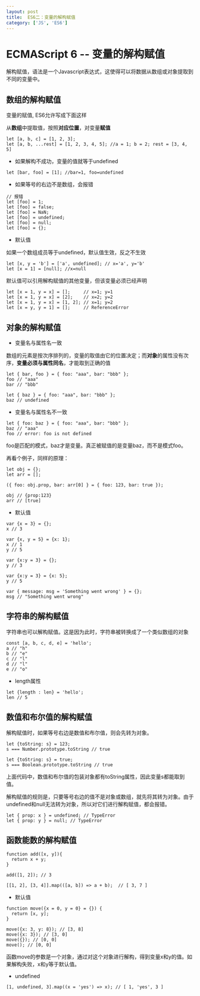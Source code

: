 ```yaml
---
layout: post
title:  ES6二：变量的解构赋值
category: ['JS', 'ES6'] 
---
```




# ECMAScript 6 -- 变量的解构赋值 

解构赋值，语法是一个Javascript表达式，这使得可以将数据从数组或对象提取到不同的变量中。

## 数组的解构赋值

变量的赋值, ES6允许写成下面这样

从**数组**中提取值，按照**对应位置**，对变量**赋值**

```
let [a, b, c] = [1, 2, 3];
let [a, b, ...rest] = [1, 2, 3, 4, 5]; //a = 1; b = 2; rest = [3, 4, 5]
```


* 如果解构不成功，变量的值就等于undefined

```
let [bar, foo] = [1]; //bar=1, foo=undefined
```

* 如果等号的右边不是数组，会报错

```
// 报错
let [foo] = 1;
let [foo] = false;
let [foo] = NaN;
let [foo] = undefined;
let [foo] = null;
let [foo] = {};
```

* 默认值

如果一个数组成员等于undefined，默认值生效，反之不生效

```
let [x, y = 'b'] = ['a', undefined]; // x='a', y='b'
let [x = 1] = [null]; //x=null
```

默认值可以引用解构赋值的其他变量，但该变量必须已经声明

```
let [x = 1, y = x] = [];     // x=1; y=1
let [x = 1, y = x] = [2];    // x=2; y=2
let [x = 1, y = x] = [1, 2]; // x=1; y=2
let [x = y, y = 1] = [];     // ReferenceError
```




##  对象的解构赋值

* 变量名与属性名一致

数组的元素是按次序排列的，变量的取值由它的位置决定；而**对象**的属性没有次序，**变量必须与属性同名**，才能取到正确的值

```
let { bar, foo } = { foo: "aaa", bar: "bbb" };
foo // "aaa"
bar // "bbb"

let { baz } = { foo: "aaa", bar: "bbb" };
baz // undefined
```

* 变量名与属性名不一致

```
let { foo: baz } = { foo: "aaa", bar: "bbb" };
baz // "aaa"
foo // error: foo is not defined
```

foo是匹配的模式，baz才是变量。真正被赋值的是变量baz，而不是模式foo。


再看个例子，同样的原理：

```
let obj = {};
let arr = [];

({ foo: obj.prop, bar: arr[0] } = { foo: 123, bar: true });

obj // {prop:123}
arr // [true]
```


* 默认值

```
var {x = 3} = {};
x // 3

var {x, y = 5} = {x: 1};
x // 1
y // 5

var {x:y = 3} = {};
y // 3

var {x:y = 3} = {x: 5};
y // 5

var { message: msg = 'Something went wrong' } = {};
msg // "Something went wrong"
```


##  字符串的解构赋值

字符串也可以解构赋值。这是因为此时，字符串被转换成了一个类似数组的对象

```
const [a, b, c, d, e] = 'hello';
a // "h"
b // "e"
c // "l"
d // "l"
e // "o"
```

* length属性

```
let {length : len} = 'hello';
len // 5
```

##  数值和布尔值的解构赋值

解构赋值时，如果等号右边是数值和布尔值，则会先转为对象。


```
let {toString: s} = 123;
s === Number.prototype.toString // true

let {toString: s} = true;
s === Boolean.prototype.toString // true
```

上面代码中，数值和布尔值的包装对象都有toString属性，因此变量s都能取到值。

解构赋值的规则是，只要等号右边的值不是对象或数组，就先将其转为对象。由于undefined和null无法转为对象，所以对它们进行解构赋值，都会报错。


```
let { prop: x } = undefined; // TypeError
let { prop: y } = null; // TypeError
```

## 函数能数的解构赋值


```
function add([x, y]){
  return x + y;
}

add([1, 2]); // 3
```

```
[[1, 2], [3, 4]].map(([a, b]) => a + b);  // [ 3, 7 ]
```

* 默认值

```
function move({x = 0, y = 0} = {}) {
  return [x, y];
}

move({x: 3, y: 8}); // [3, 8]
move({x: 3}); // [3, 0]
move({}); // [0, 0]
move(); // [0, 0]
```

函数move的参数是一个对象，通过对这个对象进行解构，得到变量x和y的值。如果解构失败，x和y等于默认值。

* undefined

```
[1, undefined, 3].map((x = 'yes') => x); // [ 1, 'yes', 3 ]
```
